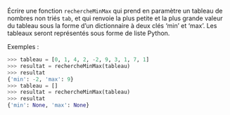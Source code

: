 Écrire une fonction `rechercheMinMax` qui prend en paramètre un tableau de nombres
non triés `tab`, et qui renvoie la plus petite et la plus grande valeur du tableau sous la
forme d’un dictionnaire à deux clés ‘min’ et ‘max’. Les tableaux seront représentés sous
forme de liste Python.

Exemples :
```python
>>> tableau = [0, 1, 4, 2, -2, 9, 3, 1, 7, 1]
>>> resultat = rechercheMinMax(tableau)
>>> resultat
{'min': -2, 'max': 9}
>>> tableau = []
>>> resultat = rechercheMinMax(tableau)
>>> resultat
{'min': None, 'max': None}
```
